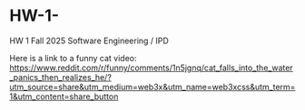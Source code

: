 # HW-1-

HW 1 Fall 2025 Software Engineering / IPD 

Here is a link to a funny cat video: https://www.reddit.com/r/funny/comments/1n5jgnq/cat_falls_into_the_water_panics_then_realizes_he/?utm_source=share&utm_medium=web3x&utm_name=web3xcss&utm_term=1&utm_content=share_button


